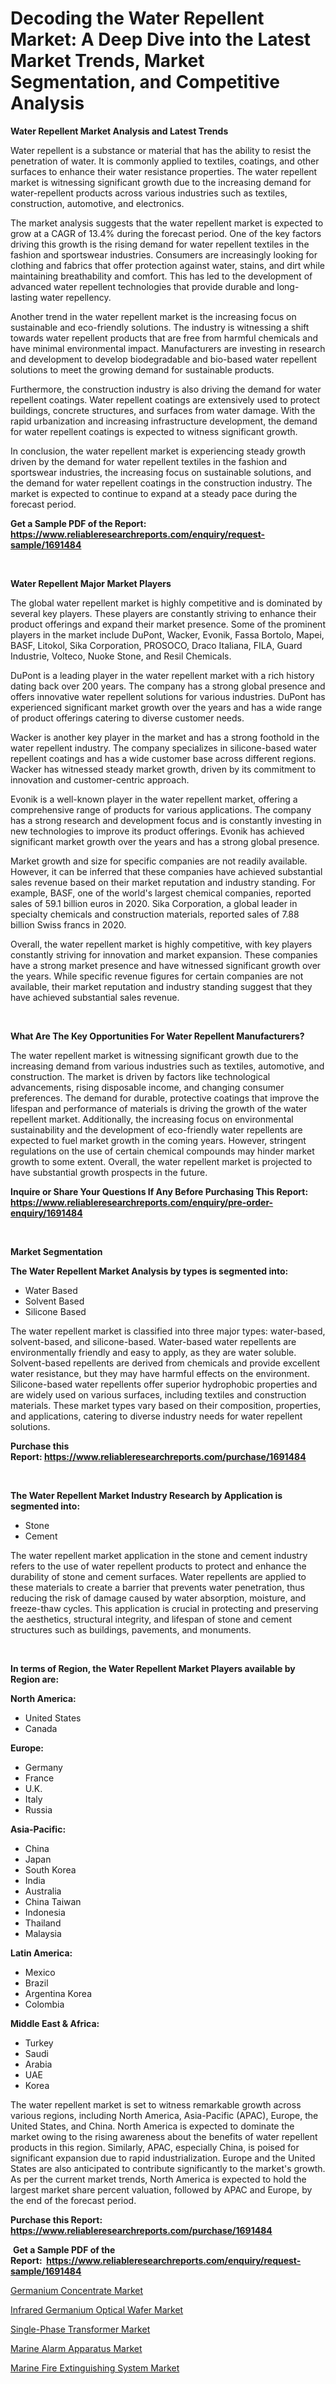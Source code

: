 <p><h1>Decoding the Water Repellent Market: A Deep Dive into the Latest Market Trends, Market Segmentation, and Competitive Analysis</h1></p><p><strong>Water Repellent Market Analysis and Latest Trends</strong></p>
<p><p>Water repellent is a substance or material that has the ability to resist the penetration of water. It is commonly applied to textiles, coatings, and other surfaces to enhance their water resistance properties. The water repellent market is witnessing significant growth due to the increasing demand for water-repellent products across various industries such as textiles, construction, automotive, and electronics.</p><p>The market analysis suggests that the water repellent market is expected to grow at a CAGR of 13.4% during the forecast period. One of the key factors driving this growth is the rising demand for water repellent textiles in the fashion and sportswear industries. Consumers are increasingly looking for clothing and fabrics that offer protection against water, stains, and dirt while maintaining breathability and comfort. This has led to the development of advanced water repellent technologies that provide durable and long-lasting water repellency.</p><p>Another trend in the water repellent market is the increasing focus on sustainable and eco-friendly solutions. The industry is witnessing a shift towards water repellent products that are free from harmful chemicals and have minimal environmental impact. Manufacturers are investing in research and development to develop biodegradable and bio-based water repellent solutions to meet the growing demand for sustainable products.</p><p>Furthermore, the construction industry is also driving the demand for water repellent coatings. Water repellent coatings are extensively used to protect buildings, concrete structures, and surfaces from water damage. With the rapid urbanization and increasing infrastructure development, the demand for water repellent coatings is expected to witness significant growth.</p><p>In conclusion, the water repellent market is experiencing steady growth driven by the demand for water repellent textiles in the fashion and sportswear industries, the increasing focus on sustainable solutions, and the demand for water repellent coatings in the construction industry. The market is expected to continue to expand at a steady pace during the forecast period.</p></p>
<p><strong>Get a Sample PDF of the Report:&nbsp; <a href="https://www.reliableresearchreports.com/enquiry/request-sample/1691484">https://www.reliableresearchreports.com/enquiry/request-sample/1691484</a></strong></p>
<p>&nbsp;</p>
<p><strong>Water Repellent Major Market Players</strong></p>
<p><p>The global water repellent market is highly competitive and is dominated by several key players. These players are constantly striving to enhance their product offerings and expand their market presence. Some of the prominent players in the market include DuPont, Wacker, Evonik, Fassa Bortolo, Mapei, BASF, Litokol, Sika Corporation, PROSOCO, Draco Italiana, FILA, Guard Industrie, Volteco, Nuoke Stone, and Resil Chemicals.</p><p>DuPont is a leading player in the water repellent market with a rich history dating back over 200 years. The company has a strong global presence and offers innovative water repellent solutions for various industries. DuPont has experienced significant market growth over the years and has a wide range of product offerings catering to diverse customer needs.</p><p>Wacker is another key player in the market and has a strong foothold in the water repellent industry. The company specializes in silicone-based water repellent coatings and has a wide customer base across different regions. Wacker has witnessed steady market growth, driven by its commitment to innovation and customer-centric approach.</p><p>Evonik is a well-known player in the water repellent market, offering a comprehensive range of products for various applications. The company has a strong research and development focus and is constantly investing in new technologies to improve its product offerings. Evonik has achieved significant market growth over the years and has a strong global presence.</p><p>Market growth and size for specific companies are not readily available. However, it can be inferred that these companies have achieved substantial sales revenue based on their market reputation and industry standing. For example, BASF, one of the world's largest chemical companies, reported sales of 59.1 billion euros in 2020. Sika Corporation, a global leader in specialty chemicals and construction materials, reported sales of 7.88 billion Swiss francs in 2020.</p><p>Overall, the water repellent market is highly competitive, with key players constantly striving for innovation and market expansion. These companies have a strong market presence and have witnessed significant growth over the years. While specific revenue figures for certain companies are not available, their market reputation and industry standing suggest that they have achieved substantial sales revenue.</p></p>
<p>&nbsp;</p>
<p><strong>What Are The Key Opportunities For Water Repellent Manufacturers?</strong></p>
<p><p>The water repellent market is witnessing significant growth due to the increasing demand from various industries such as textiles, automotive, and construction. The market is driven by factors like technological advancements, rising disposable income, and changing consumer preferences. The demand for durable, protective coatings that improve the lifespan and performance of materials is driving the growth of the water repellent market. Additionally, the increasing focus on environmental sustainability and the development of eco-friendly water repellents are expected to fuel market growth in the coming years. However, stringent regulations on the use of certain chemical compounds may hinder market growth to some extent. Overall, the water repellent market is projected to have substantial growth prospects in the future.</p></p>
<p><strong>Inquire or Share Your Questions If Any Before Purchasing This Report: <a href="https://www.reliableresearchreports.com/enquiry/pre-order-enquiry/1691484">https://www.reliableresearchreports.com/enquiry/pre-order-enquiry/1691484</a></strong></p>
<p>&nbsp;</p>
<p><strong>Market Segmentation</strong></p>
<p><strong>The Water Repellent Market Analysis by types is segmented into:</strong></p>
<p><ul><li>Water Based</li><li>Solvent Based</li><li>Silicone Based</li></ul></p>
<p><p>The water repellent market is classified into three major types: water-based, solvent-based, and silicone-based. Water-based water repellents are environmentally friendly and easy to apply, as they are water soluble. Solvent-based repellents are derived from chemicals and provide excellent water resistance, but they may have harmful effects on the environment. Silicone-based water repellents offer superior hydrophobic properties and are widely used on various surfaces, including textiles and construction materials. These market types vary based on their composition, properties, and applications, catering to diverse industry needs for water repellent solutions.</p></p>
<p><strong>Purchase this Report:&nbsp;<a href="https://www.reliableresearchreports.com/purchase/1691484">https://www.reliableresearchreports.com/purchase/1691484</a></strong></p>
<p>&nbsp;</p>
<p><strong>The Water Repellent Market Industry Research by Application is segmented into:</strong></p>
<p><ul><li>Stone</li><li>Cement</li></ul></p>
<p><p>The water repellent market application in the stone and cement industry refers to the use of water repellent products to protect and enhance the durability of stone and cement surfaces. Water repellents are applied to these materials to create a barrier that prevents water penetration, thus reducing the risk of damage caused by water absorption, moisture, and freeze-thaw cycles. This application is crucial in protecting and preserving the aesthetics, structural integrity, and lifespan of stone and cement structures such as buildings, pavements, and monuments.</p></p>
<p>&nbsp;</p>
<p><strong>In terms of Region, the Water Repellent Market Players available by Region are:</strong></p>
<p>
    <p> <strong> North America: </strong>
        <ul>
            <li>United States</li>
            <li>Canada</li>
        </ul>
        </p> 
    <p> <strong> Europe: </strong>
        <ul>
            <li>Germany</li>
            <li>France</li>
            <li>U.K.</li>
            <li>Italy</li>
            <li>Russia</li>
        </ul>
        </p> 
    <p> <strong> Asia-Pacific: </strong>
        <ul>
            <li>China</li>
            <li>Japan</li>
            <li>South Korea</li>
            <li>India</li>
            <li>Australia</li>
            <li>China Taiwan</li>
            <li>Indonesia</li>
            <li>Thailand</li>
            <li>Malaysia</li>
        </ul>
        </p> 
    <p> <strong> Latin America: </strong>
        <ul>
            <li>Mexico</li>
            <li>Brazil</li>
            <li>Argentina Korea</li>
            <li>Colombia</li>
        </ul>
        </p> 
    <p> <strong> Middle East & Africa: </strong>
        <ul>
            <li>Turkey</li>
            <li>Saudi</li>
            <li>Arabia</li>
            <li>UAE</li>
            <li>Korea</li>
        </ul>
    </p>
    </p>
<p><p>The water repellent market is set to witness remarkable growth across various regions, including North America, Asia-Pacific (APAC), Europe, the United States, and China. North America is expected to dominate the market owing to the rising awareness about the benefits of water repellent products in this region. Similarly, APAC, especially China, is poised for significant expansion due to rapid industrialization. Europe and the United States are also anticipated to contribute significantly to the market's growth. As per the current market trends, North America is expected to hold the largest market share percent valuation, followed by APAC and Europe, by the end of the forecast period.</p></p>
<p><strong>Purchase this Report: <a href="https://www.reliableresearchreports.com/purchase/1691484">https://www.reliableresearchreports.com/purchase/1691484</a></strong></p>
<p>&nbsp;<strong>Get a Sample PDF of the Report:&nbsp;&nbsp;<a href="https://www.reliableresearchreports.com/enquiry/request-sample/1691484">https://www.reliableresearchreports.com/enquiry/request-sample/1691484</a></strong></p>
<p><strong></strong></p>
<p><p><a href="https://medium.com/@soap.equip.win/germanium-concentrate-market-size-cagr-trends-2024-2030-7891bb340ac3">Germanium Concentrate Market</a></p><p><a href="https://medium.com/@noise.asset.organ/analyzing-infrared-germanium-optical-wafer-market-global-industry-perspective-and-forecast-2023-3f194fe12715">Infrared Germanium Optical Wafer Market</a></p><p><a href="https://www.linkedin.com/pulse/single-phase-transformer-market-size-growth-forecast-from-les6c/">Single-Phase Transformer Market</a></p><p><a href="https://www.linkedin.com/pulse/marine-alarm-apparatus-market-research-report-provides-wlstc/">Marine Alarm Apparatus Market</a></p><p><a href="https://www.linkedin.com/pulse/marine-fire-extinguishing-system-market-research-report-mm99c/">Marine Fire Extinguishing System Market</a></p></p>